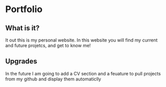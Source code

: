 <h1>Portfolio</h1>
<h2>What is it?</h2>
<p class="quick_info">It out this is my personal website. In this website you will find my current and future projetcs, and get to know me!</p>
<h2>Upgrades</h2>
<p class="upgrades">In the future I am going to add a CV section and a feuature to pull projects from my github and display them automaticlly</p>
<div class="summary" data-summary-type = "A webiste about me" data-image = https://wallpaperaccess.com/full/1267249.jpg></div>

<!---
your comment goes here
and here
-->
